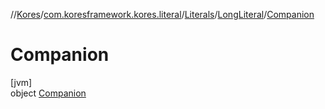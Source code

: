 //[Kores](../../../../../index.md)/[com.koresframework.kores.literal](../../../index.md)/[Literals](../../index.md)/[LongLiteral](../index.md)/[Companion](index.md)

# Companion

[jvm]\
object [Companion](index.md)
